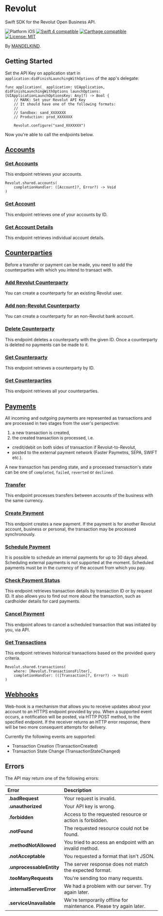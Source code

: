 # Revolut
Swift SDK for the Revolut Open Business API.

<p align="left">
<img src="https://img.shields.io/badge/platform-iOS-blue.svg?style=flat" alt="Platform iOS" />
<a href="https://developer.apple.com/swift"><img src="https://img.shields.io/badge/swift4-compatible-4BC51D.svg?style=flat" alt="Swift 4 compatible" /></a>
<a href="https://github.com/Carthage/Carthage"><img src="https://img.shields.io/badge/Carthage-compatible-4BC51D.svg?style=flat" alt="Carthage compatible" /></a>
<a href="https://raw.githubusercontent.com/Mandelkind/Revolut/master/LICENSE"><img src="http://img.shields.io/badge/license-MIT-blue.svg?style=flat" alt="License: MIT" /></a>
</p>

By [MANDELKIND](https://mandelkind.swiss).

## Getting Started

Set the API Key on application start in `application:didFinishLaunchingWithOptions` of the app's delegate:

```
func application(_ application: UIApplication, didFinishLaunchingWithOptions launchOptions: [UIApplicationLaunchOptionsKey: Any]?) -> Bool {
    // MARK: Set your Revolut API Key
    // It should have one of the following formats:
    //
    // Sandbox: sand_XXXXXXX
    // Production: prod_XXXXXXX
    
    Revolut.configure("sand_XXXXXXX")

```

Now you're able to call the endpoints below.

## [Accounts](https://revolutdev.github.io/business-api/#accounts)

### [Get Accounts](https://revolutdev.github.io/business-api/#get-accounts)
This endpoint retrieves your accounts.

```
Revolut.shared.accounts(
    completionHandler: ([Account]?, Error?) -> Void
)
```

### [Get Account](https://revolutdev.github.io/business-api/#get-account)
This endpoint retrieves one of your accounts by ID.

### [Get Account Details](https://revolutdev.github.io/business-api/#get-account-details)
This endpoint retrieves individual account details.

## [Counterparties](https://revolutdev.github.io/business-api/#counterparties)
Before a transfer or payment can be made, you need to add the counterparties with which you intend to transact with.

### [Add Revolut Counterparty](https://revolutdev.github.io/business-api/#add-revolut-counterparty)
You can create a counterparty for an existing Revolut user.

### [Add non-Revolut Counterparty](https://revolutdev.github.io/business-api/#add-non-revolut-counterparty)
You can create a counterparty for an non-Revolut bank account.

### [Delete Counterparty](https://revolutdev.github.io/business-api/#delete-counterparty)
This endpoint deletes a counterparty with the given ID. Once a counterparty is deleted no payments can be made to it.

### [Get Counterparty](https://revolutdev.github.io/business-api/#get-counterparty)
This endpoint retrieves a counterparty by ID.

### [Get Counterparties](https://revolutdev.github.io/business-api/#get-counterparties)
This endpoint retrieves all your counterparties.

## [Payments](https://revolutdev.github.io/business-api/#payments)
All incoming and outgoing payments are represented as transactions and are processed in two stages from the user's perspective:

1. a new transaction is created,
2. the created transaction is processed, i.e.
- credit/debit on both sides of transaction if Revolut-to-Revolut,
- posted to the external payment network (Faster Paymetns, SEPA, SWIFT etc.).

A new transaction has pending state, and a processed transaction's state can be one of `completed`, `failed`, `reverted` or `declined`.

### [Transfer](https://revolutdev.github.io/business-api/#transfer)
This endpoint processes transfers between accounts of the business with the same currency.

### [Create Payment](https://revolutdev.github.io/business-api/#create-payment)
This endpoint creates a new payment. If the payment is for another Revolut account, business or personal, the transaction may be processed synchronously.

### [Schedule Payment](https://revolutdev.github.io/business-api/#schedule-payment)
It is possible to schedule an internal payments for up to 30 days ahead. Scheduling external payments is not supported at the moment. Scheduled payments must be in the currency of the account from which you pay. 

### [Check Payment Status](https://revolutdev.github.io/business-api/#check-payment-status)
This endpoint retrieves transaction details by transaction ID or by request ID. It also allows you to find out more about the transaction, such as cardholder details for card payments.

### [Cancel Payment](https://revolutdev.github.io/business-api/#cancel-payment)
This endpoint allows to cancel a scheduled transaction that was initiated by you, via API.

### [Get Transactions](https://revolutdev.github.io/business-api/#get-transactions)
This endpoint retrieves historical transactions based on the provided query criteria.

```
Revolut.shared.transactions(
    where: [Revolut.TransactionsFilter],
    completionHandler: (([Transaction]?, Error?) -> Void)
)
```

## [Webhooks](https://revolutdev.github.io/business-api/#web-hooks)
Web-hook is a mechanism that allows you to receive updates about your account to an HTTPS endpoint provided by you. When a supported event occurs, a notification will be posted, via HTTP POST method, to the specified endpoint. If the receiver returns an HTTP error response, there will be two more consequent attempts for delivery.

Currently the following events are supported:

* Transaction Creation (TransactionCreated)
* Transaction State Change (TransactionStateChanged)


## Errors
The API may return one of the following errors:

| Error                    | Description |
| :---                     | :--- |
| **.badRequest**          | Your request is invalid. |
| **.unauthorized**        | Your API key is wrong. |
| **.forbidden**           | Access to the requested resource or action is forbidden. |
| **.notFound**            | The requested resource could not be found. |
| **.methodNotAllowed**    | You tried to access an endpoint with an invalid method. |
| **.notAcceptable**       | You requested a format that isn't JSON. |
| **.unprocessableEntity** | The server response does not match the expected format. |
| **.tooManyRequests**     | You're sending too many requests. |
| **.internalServerError** | We had a problem with our server. Try again later. |
| **.serviceUnavailable**  | We're temporarily offline for maintenance. Please try again later. |
